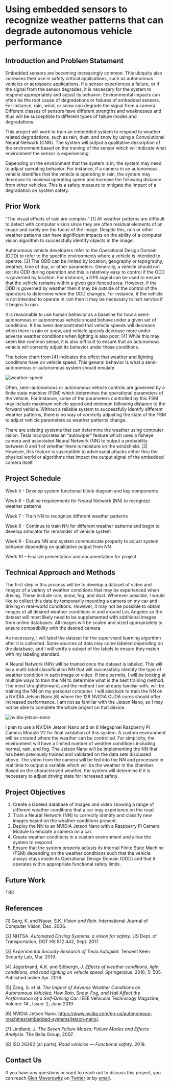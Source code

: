 # Using embedded sensors to recognize weather patterns that can degrade autonomous vehicle performance

## Introduction and Problem Statement

Embedded sensors are becoming increasingly common. This ubiquity also increases their use in safety critical applications, such as autonomous vehicles or aerospace applications. If a sensor experiences a failure, or if the signal from the sensor degrades, it is necessary for the system to respond appropriately and adjust its behavior. Environmental impacts can often be the root cause of degradations or failures of embedded sensors. For instance, rain, wind, or snow can degrade the signal from a camera. Different classes of sensors have different strengths and weaknesses and thus will be susceptible to different types of failure modes and degradations.

This project will work to train an embedded system to respond to weather related degradations, such as rain, dust, and snow by using a Convolutional Neural Network (CNN). The system will output a qualitative description of the environment based on the training of the sensor which will indicate what environment the sensor is experiencing.

Depending on the environment that the system is in, the system may need to adjust operating behavior. For instance, if a camera in an autonomous vehicle identifies that the vehicle is operating in rain, the system may decrease its maximal operating speed and increase the following distance from other vehicles. This is a safety measure to mitigate the impact of a degradation on system safety.

## Prior Work

“The visual effects of rain are complex.” [1] All weather patterns are difficult to detect with computer vision since they are often residual elements of an image and rarely are the focus of the image. Despite this, rain or other weather patterns can have significant impacts on the ability of a computer vision algorithm to successfully identify objects in the image.

Autonomous vehicle developers refer to the Operational Design Domain (ODD) to refer to the specific environments where a vehicle is intended to operate. [2] The ODD can be limited by location, geography or topography, weather, time of day, or other parameters. Generally, a vehicle should not exit its ODD during operation and this is relatively easy to control if the ODD is governed by location. For instance, a GPS signal can be used to ensure that the vehicle remains within a given geo-fenced area. However, if the ODD is governed by weather then it may be outside of the control of the operators to determine when the ODD changes. For instance, if the vehicle is not intended to operate in rain then it may be necessary to halt service if it begins to rain.

It is reasonable to use human behavior as a baseline for how a semi-autonomous or autonomous vehicle should behave under a given set of conditions. It has been demonstrated that vehicle speeds will decrease when there is rain or snow, and vehicle speeds decrease more under adverse weather conditions when lighting is also poor. [4] While this may seem like common sense, it is also difficult to ensure that an autonomous vehicle will correctly adjust its behavior under these conditions.

The below chart from [4] indicates the effect that weather and lighting conditions have on vehicle speed. This general behavior is what a semi-autonomous or autonomous system should emulate.

![weather-speed](weather-speed.png)

Often, semi-autonomous or autonomous vehicle controls are governed by a finite state machine (FSM) which determines the operational parameters of the vehicle. For instance, some of the parameters controlled by this FSM may include maximum vehicle speed and minimum following distance to the forward vehicle. Without a reliable system to successfully identify different weather patterns, there is no way of correctly adjusting the state of the FSM to adjust vehicle parameters as weather patterns change.

There are existing systems that can determine the weather using computer vision. Tesla incorporates an “autowiper” feature which uses a fisheye camera and associated Neural Network (NN) to output a probability between 0 and 1 of whether there is moisture on the windshield. [3] However, this feature is susceptible to adversarial attacks either thru the physical world or algorithms that impact the output signal of the embedded camera itself.

## Project Schedule

Week 5 - Develop system functional block diagram and key components

Week 6 - Outline requirements for Neural Network (NN) to recognize weather patterns

Week 7 - Train NN to recognize different weather patterns

Week 8 - Continue to train NN for different weather patterns and begin to develop simulator for remainder of vehicle system

Week 9 - Ensure NN and system communicate properly to adjust system behavior depending on qualitative output from NN

Week 10 - Finalize presentation and documentation for project

## Technical Approach and Methods

The first step in this process will be to develop a dataset of video and images of a variety of weather conditions that may be experienced when driving. These include rain, snow, fog, and dust. Wherever possible, I would like to collect this data by temporarily mounting a camera on my car and driving in real-world conditions. However, it may not be possible to obtain images of all desired weather conditions in and around Los Angeles so the dataset will most likely need to be supplemented with additional images from online databases. All images will be scaled and sized appropriately to ensure compatibility with the desired camera.

As necessary, I will label the dataset for the supervised learning algorithm after it is collected. Some sources of data may come labeled depending on the database, and I will verify a subset of the labels to ensure they match with my labeling standard.

A Neural Network (NN) will be trained once the dataset is labeled. This will be a multi-label classification NN that will successfully identify the type of weather condition in each image or video. If time permits, I will be looking at multiple ways to train the NN to determine what is the best training method. The most straightforward, and the method I am already familiar with, will be training the NN on my personal computer. I will also look to train the NN on a NVIDIA Jetson Nano [6] where the 128 NVIDIA CUDA cores should offer increased performance. I am not as familiar with the Jetson Nano, so I may not be able to complete the whole project on that device.

![nvidia-jetson-nano](https://www.nvidia.com/content/dam/en-zz/Solutions/intelligent-machines/jetson-nano/nvidia-jetson-nano-developer-kit-2c50-d@2x.png)

I plan to use a NVIDIA Jetson Nano and an 8 Megapixel Raspberry Pi Camera Module V2 for final validation of this system. A custom environment will be created where the weather can be controlled. For simplicity, the environment will have a limited number of weather conditions including normal, rain, and fog. The Jetson Nano will be implementing the NN that has been previously trained and validated on the data sets discussed above. The video from the camera will be fed into the NN and processed in real time to output a variable which will be the weather in the chamber. Based on the characterized weather, the system will determine if it is necessary to adjust driving state for increased safety.

## Project Objectives

1. Create a labeled database of images and video showing a range of different weather conditions that a car may experience on the road.
2. Train a Neural Network (NN) to correctly identify and classify new images based on the weather conditions present.
3. Deploy the NN to an NVIDIA Jetson Nano with a Raspberry Pi Camera Module to emulate a camera on a car.
4. Create weather conditions in a custom environment and allow the system to respond.
5. Ensure that the system properly adjusts its internal Finite State Machine (FSM) depending on the weather conditions such that the vehicle always stays inside its Operational Design Domain (ODD) and that it operates within appropriate functional safety limits.

## Future Work

TBD

## References

[1] Garg, K. and Nayar, S.K. <i>Vision and Rain</i>. International Journal of Computer Vision, Dec. 2006.

[2] NHTSA. <i>Automated Driving Systems: a vision for safety</i>. US Dept. of Transportation, DOT HS 812 442, Sept. 2017.

[3] <i>Experimental Security Research of Tesla Autopilot</i>. Tencent Keen Security Lab, Mar. 2019.

[4] Jägerbrand, A.K. and Sjöbergh, J. <i>Effects of weather conditions, light conditions, and road lighting on vehicle speed.</i> Springerplus. 2016; 5: 505. Published online Apr. 2016.

[5] Zang, S. et al. <i> The Impact of Adverse Weather Conditions on Autonomous Vehicles: How Rain, Snow, Fog, and Hail Affect the Performance of a Self-Driving Car</i>. IEEE Vehicular Technology Magazine, Volume: 14 , Issue: 2, June 2019.

[6] NVIDIA Jetson Nano. https://www.nvidia.com/en-us/autonomous-machines/embedded-systems/jetson-nano/.

[7] Lindland, J. <i>The Seven Failure Modes: Failure Modes and Effects Analysis</i>. The Bella Group, 2007.

[8] ISO 26262 (all parts), <i>Road vehicles — Functional safety</i>. 2018.

## Contact Us

If you have any questions or want to reach out to discuss this project, you can reach [Glen Meyerowitz](https://glenmeyerowitz.com) on [Twitter](https://twitter.com/GlenMeyerowitz) or by [email](mailto:gmeyerowitz@ucla.edu).
